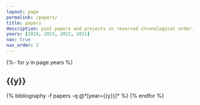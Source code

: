 ```yaml
---
layout: page
permalink: /papers/
title: papers
description: past papers and projects in reversed chronological order.
years: [2024, 2023, 2022, 2021]
nav: true
nav_order: 2
---
```

<!-- _pages/publications.md -->
<div class="publications">

{%- for y in page.years %}
  <h2 class="year">{{y}}</h2>
  {% bibliography -f papers -q @*[year={{y}}]* %}
{% endfor %}

</div>
